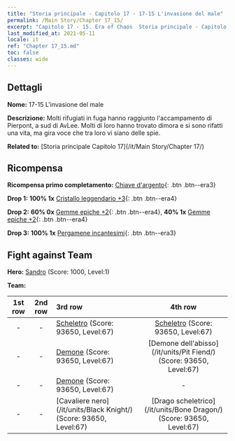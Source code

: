 ```yaml
---
title: "Storia principale - Capitolo 17 - 17-15 L'invasione del male"
permalink: /Main Story/Chapter 17_15/
excerpt: "Capitolo 17 - 15. Era of Chaos  Storia principale - Capitolo 17_15. 17-15 L'invasione del male"
last_modified_at: 2021-05-11
locale: it
ref: "Chapter 17_15.md"
toc: false
classes: wide
---
```


## Dettagli

 **Nome:** 17-15 L'invasione del male

 **Descrizione:** Molti rifugiati in fuga hanno raggiunto l'accampamento di Pierpont, a sud di AvLee. Molti di loro hanno trovato dimora e si sono rifatti una vita, ma gira voce che tra loro vi siano delle spie.

 **Related to:** [Storia principale Capitolo 17](/it/Main Story/Chapter 17/)

## Ricompensa

 **Ricompensa primo completamento:** [Chiave d'argento](/ItemsIT/con_693/){: .btn .btn--era3}

 **Drop 1:** **100% 1x** [Cristallo leggendario +3](/ItemsIT/mat_59/){: .btn .btn--era4}

 **Drop 2:** **60% 0x** [Gemme epiche +2](/ItemsIT/mat_51/){: .btn .btn--era4}, **40% 1x** [Gemme epiche +2](/ItemsIT/mat_51/){: .btn .btn--era4}

 **Drop 3:** **100% 1x** [Pergamene incantesimi](/ItemsIT/con_694/){: .btn .btn--era3}


## Fight against Team
 **Hero:** [Sandro](/it/heroes/Sandro/) (Score: 1000, Level:1)

 **Team:**


  | 1st row | 2nd row | 3rd row | 4th row |
  |:----:|:----:|:----|:----:|
  | - | - | [Scheletro](/it/units/Skeleton/) (Score: 93650, Level:67)  | [Scheletro](/it/units/Skeleton/) (Score: 93650, Level:67)  |
  | - | - | [Demone](/it/units/Demon/) (Score: 93650, Level:67)  | [Demone dell'abisso](/it/units/Pit Fiend/) (Score: 93650, Level:67)  |
  | - | - | [Demone](/it/units/Demon/) (Score: 93650, Level:67)  | - |
  | - | - | [Cavaliere nero](/it/units/Black Knight/) (Score: 93650, Level:67)  | [Drago scheletrico](/it/units/Bone Dragon/) (Score: 93650, Level:67)  |


